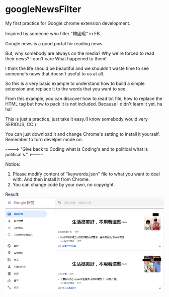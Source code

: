 # googleNewsFilter
My first practice for Google chrome extension development.

Inspired by someone who filter "韓國瑜" in FB.

Google news is a good portal for reading news.

But, why somebody are always on the media? Why we're forced to read their news? I don't care What happened to them!

I think the life should be beautiful and we shouldn't waste time to see someone's news that doesn't useful to us at all.

So this is a very basic example to understand how to build a simple extension and replace it to the words that you want to see.

From this example, you can discover how to read txt file, how to replace the HTML tag but how to pack it is not included. Because I didn't learn it yet, ha ha!

This is just a practice, just take it easy.(I know somebody would very SERIOUS, CC.)

You can just download it and change Chrome's setting to install it yourself.  Remember to turn develper mode on.

----> "Give back to Coding what is Coding's and to political what is political's." <----

Notice:
1. Please modify content of "keywords.json" file to what you want to deal with. And then install it from Chrome.
2. You can change code by your own, no copyright.

Result:
![Result PNG](https://github.com/jackzhc911/googleNewsFilter/blob/master/example-gnews.PNG)
